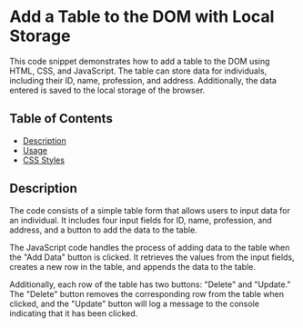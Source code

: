 # Add a Table to the DOM with Local Storage

This code snippet demonstrates how to add a table to the DOM using HTML, CSS, and JavaScript. The table can store data for individuals,
including their ID, name, profession, and address. Additionally, the data entered is saved to the local storage of the browser.

## Table of Contents

- [Description](#description)
- [Usage](#usage)
- [CSS Styles](#css-styles)

## Description

The code consists of a simple table form that allows users to input data for an individual. It includes four input fields for ID, name, profession, and address,
and a button to add the data to the table.

The JavaScript code handles the process of adding data to the table when the "Add Data" button is clicked. It retrieves the values from the input fields,
creates a new row in the table, and appends the data to the table.

Additionally, each row of the table has two buttons: "Delete" and "Update." The "Delete" button removes the corresponding row from the table when clicked,
and the "Update" button will log a message to the console indicating that it has been clicked.

